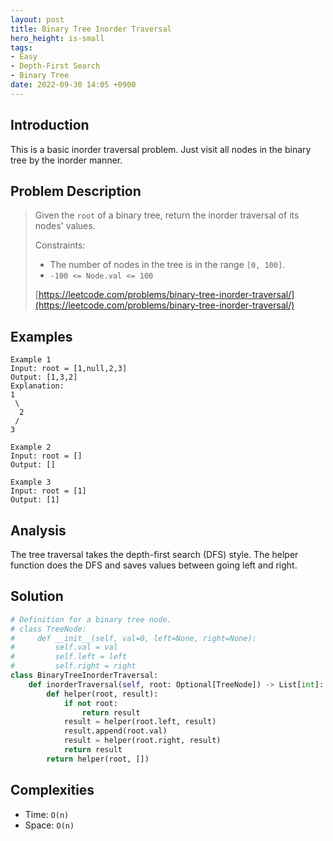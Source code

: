 ```yaml
---
layout: post
title: Binary Tree Inorder Traversal
hero_height: is-small
tags:
- Easy
- Depth-First Search
- Binary Tree
date: 2022-09-30 14:05 +0900
---
```

## Introduction
This is a basic inorder traversal problem.
Just visit all nodes in the binary tree by the inorder manner.

## Problem Description
> Given the `root` of a binary tree, return the inorder traversal of its nodes' values.
>
> Constraints:
> - The number of nodes in the tree is in the range `[0, 100]`.
> - `-100 <= Node.val <= 100`
>
> [https://leetcode.com/problems/binary-tree-inorder-traversal/](https://leetcode.com/problems/binary-tree-inorder-traversal/)

## Examples
```
Example 1
Input: root = [1,null,2,3]
Output: [1,3,2]
Explanation:
1
 \
  2
 /
3
```

```
Example 2
Input: root = []
Output: []
```

```
Example 3
Input: root = [1]
Output: [1]
```

## Analysis
The tree traversal takes the depth-first search (DFS) style.
The helper function does the DFS and saves values between going left and right.

## Solution
```python
# Definition for a binary tree node.
# class TreeNode:
#     def __init__(self, val=0, left=None, right=None):
#         self.val = val
#         self.left = left
#         self.right = right
class BinaryTreeInorderTraversal:
    def inorderTraversal(self, root: Optional[TreeNode]) -> List[int]:
        def helper(root, result):
            if not root:
                return result
            result = helper(root.left, result)
            result.append(root.val)
            result = helper(root.right, result)
            return result
        return helper(root, [])
```

## Complexities
- Time: `O(n)`
- Space: `O(n)`
